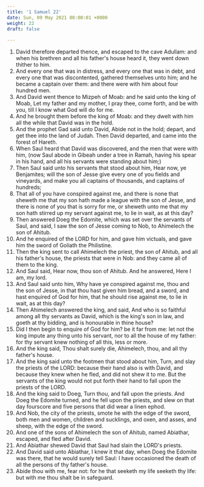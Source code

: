 ```yaml
---
title: '1 Samuel 22'
date: Sun, 09 May 2021 00:00:01 +0000
weight: 22
draft: false
  
---
```


1. David therefore departed thence, and escaped to the cave Adullam: and when his brethren and all his father's house heard it, they went down thither to him.
2. And every one that was in distress, and every one that was in debt, and every one that was discontented, gathered themselves unto him; and he became a captain over them: and there were with him about four hundred men.
3. And David went thence to Mizpeh of Moab: and he said unto the king of Moab, Let my father and my mother, I pray thee, come forth, and be with you, till I know what God will do for me.
4. And he brought them before the king of Moab: and they dwelt with him all the while that David was in the hold.
5. And the prophet Gad said unto David, Abide not in the hold; depart, and get thee into the land of Judah. Then David departed, and came into the forest of Hareth.
6. When Saul heard that David was discovered, and the men that were with him, (now Saul abode in Gibeah under a tree in Ramah, having his spear in his hand, and all his servants were standing about him;)
7. Then Saul said unto his servants that stood about him, Hear now, ye Benjamites; will the son of Jesse give every one of you fields and vineyards, and make you all captains of thousands, and captains of hundreds;
8. That all of you have conspired against me, and there is none that sheweth me that my son hath made a league with the son of Jesse, and there is none of you that is sorry for me, or sheweth unto me that my son hath stirred up my servant against me, to lie in wait, as at this day?
9. Then answered Doeg the Edomite, which was set over the servants of Saul, and said, I saw the son of Jesse coming to Nob, to Ahimelech the son of Ahitub.
10. And he enquired of the LORD for him, and gave him victuals, and gave him the sword of Goliath the Philistine.
11. Then the king sent to call Ahimelech the priest, the son of Ahitub, and all his father's house, the priests that were in Nob: and they came all of them to the king.
12. And Saul said, Hear now, thou son of Ahitub. And he answered, Here I am, my lord.
13. And Saul said unto him, Why have ye conspired against me, thou and the son of Jesse, in that thou hast given him bread, and a sword, and hast enquired of God for him, that he should rise against me, to lie in wait, as at this day?
14. Then Ahimelech answered the king, and said, And who is so faithful among all thy servants as David, which is the king's son in law, and goeth at thy bidding, and is honourable in thine house?
15. Did I then begin to enquire of God for him? be it far from me: let not the king impute any thing unto his servant, nor to all the house of my father: for thy servant knew nothing of all this, less or more.
16. And the king said, Thou shalt surely die, Ahimelech, thou, and all thy father's house.
17. And the king said unto the footmen that stood about him, Turn, and slay the priests of the LORD: because their hand also is with David, and because they knew when he fled, and did not shew it to me. But the servants of the king would not put forth their hand to fall upon the priests of the LORD.
18. And the king said to Doeg, Turn thou, and fall upon the priests. And Doeg the Edomite turned, and he fell upon the priests, and slew on that day fourscore and five persons that did wear a linen ephod.
19. And Nob, the city of the priests, smote he with the edge of the sword, both men and women, children and sucklings, and oxen, and asses, and sheep, with the edge of the sword.
20. And one of the sons of Ahimelech the son of Ahitub, named Abiathar, escaped, and fled after David.
21. And Abiathar shewed David that Saul had slain the LORD's priests.
22. And David said unto Abiathar, I knew it that day, when Doeg the Edomite was there, that he would surely tell Saul: I have occasioned the death of all the persons of thy father's house.
23. Abide thou with me, fear not: for he that seeketh my life seeketh thy life: but with me thou shalt be in safeguard.
